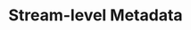 ---
# -------------------------- #
#        CONTENT TYPE        #
# -------------------------- #

product-type: "connect"
content-type: "api-sub-structure"
key: "stream-level-metadata-object"


# -------------------------- #
#        OBJECT INFO         #
# -------------------------- #

title: "Stream-level Metadata"
description: |
  {% include misc/data-files.html %}
  {{ api.data-structures.metadata.stream-level.description | flatify }}


# -------------------------- #
#      OBJECT ATTRIBUTES     #
# -------------------------- #

object-attributes:
  - name: "database-name"
    type: "string"
    description: "**For database sources only**. The name of the database containing the stream."
    modifiable: false
    applies-to: "mysql, oracle, postgres"
    value: |
      <DATABASE_NAME>

  - name: "forced-replication-method"
    type: "string"
    description: |
      Indicates which Replication Method is required for the stream. Possible values are:

      - `FULL_TABLE` - The stream is using [Full Table Replication]({{ link.replication.full-table | prepend: site.baseurl }})
      - `INCREMENTAL` - The stream is using [Key-based Incremental Replication]({{ link.replication.key-based-incremental | prepend: site.baseurl }})
      - `LOG_BASED` - The stream is using [Log-based Incremental Replication]({{ link.replication.log-based-incremental | prepend: site.baseurl }}).
    modifiable: false
    applies-to: "xero, salesforce, shopify, zendesk, hubspot, uservoice"
    value: |
      INCREMENTAL

  - name: "is-view"
    type: "boolean"
    description: "**For database sources only.** Indicates if the stream is a database view."
    modifiable: false
    applies-to: ""
    value: |
      false

  - name: "replication-key"
    type: "string"
    description: "Indicates the field being used as the stream's [Replication Key]({{ link.replication.rep-keys | prepend: site.baseurl }})."
    modifiable: true
    applies-to: "mysql, oracle, salesforce, db2, postgres"
    value: |
      updated_at

  - name: "replication-method"
    type: "string"
    description: |
      The Replication Method the stream uses to replicate data. Accepted values are:

      - `FULL_TABLE` - The stream is using [Full Table Replication]({{ link.replication.full-table | prepend: site.baseurl }})
      - `INCREMENTAL` - The stream is using [Key-based Incremental Replication]({{ link.replication.key-based-incremental | prepend: site.baseurl }})
      - `LOG_BASED` - The stream is using [Log-based Incremental Replication]({{ link.replication.log-based-incremental | prepend: site.baseurl }}). **Note**: This method is only available for certain database sources, and requires additional setup to use.
    modifiable: true
    applies-to: "xero, shopify, salesforce, zendesk, hubspot"
    value: |
      INCREMENTAL

  - name: "row-count"
    type: "integer"
    description: "**For database sources only.** The number of rows (records) in the stream."
    modifiable: false
    applies-to: "oracle, mysql"
    value: |
      55

  - name: "schema-name"
    type: "string"
    description: "**For database sources only.** The name of the schema containing the stream."
    modifiable: false
    applies-to: "oracle, postgres"
    value: |
      <SCHEMA_NAME>

  - name: "selected"
    type: "boolean"
    description: |
      Indicates whether a stream should be set to replicate. Accepted values are:

      - `true` - The stream is selected and data for selected fields will be replicated
      - `false` - The stream is not selected and no data will be replicated
    modifiable: true
    applies-to: "all"
    value: |
      true

  - name: "table-key-properties"
    type: "array"
    description: |
      An array of strings listing the fields that make up the key properties of the table. These are the table's defined Primary Keys.
    modifiable: false
    applies-to: "all"
    value: |
      id, created_at

  - name: "valid-replication-keys"
    type: "array"
    description: |
      An array of strings indicating the fields valid for use as [Replication Keys]({{ link.replication.rep-keys | prepend: site.baseurl }}) in [Key-based Incremental Replication]({{ link.replication.key-based-incremental | prepend: site.baseurl }}) (`replication-method: INCREMENTAL`).

      **Note**: For SaaS sources, the fields listed in this array are pre-defined by Stitch and will be used as the Replication Keys for the stream. They cannot be modified.
    modifiable: false
    applies-to: "bronto, hubspot, harvest-forecast, db2, shopify, salesforce, xero"
    value: |
      updated_at

  - name: "view-key-properties"
    type: "array"
    description: "**For database sources only.** An array of strings listing the fields that make up the key properties of the view."
    modifiable: false 
    applies-to: "oracle, postgres, mysql, db2"
    value: |
      id

  # Source: https://github.com/singer-io/tap-google-analytics/blob/master/spikes/discover_metrics_and_dimensions.py#L158
  - name: "tap_google_analytics.all_cubes"
    type: "array"
    description: |
      **For Google Analytics sources only.** An array of strings listing all the 'cubes' available in the Google Analytics source. A cube is a group of metrics and dimensions that are compatible together.

      We recommend using [Google's Dimensions and Metrics Explorer](https://developers.google.com/analytics/devguides/reporting/core/dimsmets){:target="new"} to test combinations of metrics and dimensions for compatibility.
    modifiable: false
    applies-to: "google-analytics"


# -------------------------- #
#           EXAMPLES         #
# -------------------------- #

examples:
  - type: "Database source (non-view)"
    code: |
      {
        "metadata": {
          "database-name": "demni2mf59dt10",
          "selected": true,
          "is-view": false,
          "replication-method": "FULL_TABLE",
          "row-count": 13,
          "schema-name": "public",
          "table-key-properties": [
            "id"
          ]
        }
      }

  - type: "Database source (view)"
    code: |
      {
        "metadata": {
          "database-name": "demni2mf59dt10",
          "selected": true,
          "replication-method":"INCREMENTAL",
          "replication-key":"updated_at",
          "is-view": true,
          "row-count": 156,
          "schema-name": "heroku",
          "view-key-properties": [
            "customer_id"
          ]
        }
      }

  - type: "SaaS source"
    code: |
      {
        "metadata": {
          "forced-replication-method": "INCREMENTAL",
          "selected": true,
          "table-key-properties": [
            "id"
          ],
          "valid-replication-keys": [
            "updated_at"
          ]
        }
      }

  - type: "Google Analytics source"
    code: |
      {
         "metadata":{
            "inclusion":"available",
            "selected":null,
            "table-key-properties":[
               "_sdc_record_hash"
            ],
            "tap_google_analytics.all_cubes":[
               "audience_size",
               "per_active_visitors_date_active_visitors_14",
               "cohorts_overview_nth_day",
               "all_metrics_for_audiences_overview",
               "Cube:analytics/per_ecommerce_refund_import_without_transaction_product_metrics",
               "per_campaign_segmented_with_local_currency",
               "per_social",
               "per_geo_dimension_widening",
               "per_exception",
               "per_orphan",
               "smart_goals",
               "gwo_transaction_subcube",
               "phone_analytics",
               "per_dfa_floodlight_model",
               "per_wmx_url",
               "ga_experiment_results_metrics",
               "per_active_visitors_day_active_visitors_30",
               "per_active_visitors_day_active_visitors_28",
               "per_dimension_widening",
               "per_geo_dimension_widening_sub_continent_code",
               "ga_exp_objective_metrics",
               "cohorts_overview_nth_week",
               "all_metrics_for_active_visitors_cubes",
               "per_geo_dimension_widening_region_id",
               "per_content_id_dimension_widening",
               "per_active_visitors_date_active_visitors_7",
               "per_active_visitors_nthday_active_visitors_14",
               "per_sitelink_extension",
               "per_ecommerce_dimension_widening",
               "per_content_with_gwo_id_and_outcomes",
               "per_active_visitors_nthday_active_visitors_28",
               "per_cost_data_import",
               "all_metrics_for_cohorts_overview",
               "per_active_visitors_date_active_visitors_28",
               "per_active_visitors_date_active_visitors_1",
               "per_active_visitors_date_active_visitors_30",
               "local_transaction",
               "gdn_targeting",
               "channel_grouping_rule_key",
               "per_campaign_content",
               "Cube:analytics/per_value_site_search_without_transaction_product_dimensions",
               "per_product_with_local_currency",
               "enhanced_campaign",
               "Cube:analytics/per_value_site_search_without_transaction_product_metrics",
               "per_active_visitors_day_active_visitors_14",
               "store_visits",
               "per_geo_dimension_widening_city_id",
               "gwo_bandit_combination_metrics",
               "per_active_visitors_day_active_visitors_1",
               "per_geo_dimension_widening_country_iso_code",
               "per_goal_request_uri",
               "per_active_visitors_nthday_active_visitors_1",
               "per_active_visitors_day_active_visitors_7",
               "per_query_with_cost_metrics",
               "per_active_visitors_nthday_active_visitors_30",
               "per_campaign_shasta_with_local_currency",
               "per_campaign_dart_search",
               "individual_user_report",
               "per_goal_funnel_request",
               "per_tv_campaign",
               "smart_data_dimension_subcube",
               "gwo_bandit_metrics",
               "per_web_property_query_RESTRICTED",
               "per_campaign_with_local_currency",
               "per_absolute_unique_visitors",
               "per_campaign_id_dimension_widening",
               "per_wmx_query",
               "cohorts_overview_nth_month",
               "per_active_visitors_nthday_active_visitors_7",
               "per_user_id_dimension_widening",
               "per_events_with_local_currency",
               "per_wmx_site",
               "per_dfa_model",
               "per_content_with_local_currency",
               "per_social_plus_site",
               "Cube:analytics/per_ecommerce_refund_import_without_transaction_product_dimensions"
            ]
         }
      }
---